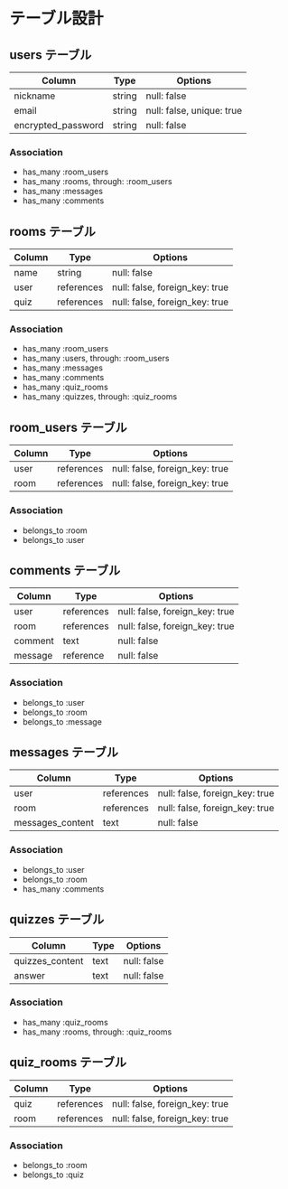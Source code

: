 # テーブル設計

## users テーブル

| Column             | Type   | Options                   |
| ------------------ | ------ | ------------------------- |
| nickname           | string | null: false               |
| email              | string | null: false, unique: true |
| encrypted_password | string | null: false               |
### Association

- has_many :room_users
- has_many :rooms, through: :room_users
- has_many :messages
- has_many :comments

## rooms テーブル

| Column             | Type        | Options                        |
| ------------------ | ----------- | ------------------------------ |
| name          | string      | null: false                    |
| user               | references  | null: false, foreign_key: true |
| quiz               | references  | null: false, foreign_key: true |

### Association

- has_many :room_users
- has_many :users, through: :room_users
- has_many :messages
- has_many :comments
- has_many :quiz_rooms
- has_many :quizzes, through: :quiz_rooms


## room_users テーブル

| Column | Type       | Options                        |
| ------ | ---------- | ------------------------------ |
| user   | references | null: false, foreign_key: true |
| room   | references | null: false, foreign_key: true |

### Association

- belongs_to :room
- belongs_to :user

## comments テーブル

| Column        | Type       | Options                        |
| ------------- | ---------- | ------------------------------ |
| user          | references | null: false, foreign_key: true |
| room          | references | null: false, foreign_key: true |
| comment       | text       | null: false                    |
| message       | reference  | null: false                    |

### Association

- belongs_to :user
- belongs_to :room
- belongs_to :message

## messages テーブル

| Column             | Type       | Options                        |
| ------------------ | ---------- | ------------------------------ |
| user               | references | null: false, foreign_key: true |
| room               | references | null: false, foreign_key: true |
| messages_content   | text       | null: false                    |

### Association

- belongs_to :user
- belongs_to :room
- has_many :comments 


## quizzes テーブル

| Column          | Type       | Options                        |
| --------------- | ---------- | ------------------------------ |
| quizzes_content | text       | null: false                    |
| answer          | text       | null: false                    |

### Association

- has_many :quiz_rooms
- has_many :rooms, through: :quiz_rooms



## quiz_rooms テーブル

| Column | Type       | Options                        |
| ------ | ---------- | ------------------------------ |
| quiz   | references | null: false, foreign_key: true |
| room   | references | null: false, foreign_key: true |

### Association

- belongs_to :room
- belongs_to :quiz